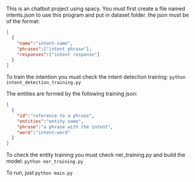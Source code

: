 This is an chatbot project using spacy.
You must first create a file named intents.json to use this program and put in dataset folder.
the json must be of the format:

```json
[
  {
    "name":"intent-name",
    "phrases":["intent phrase"],
    "responses":["intent response"]
  }
]
```


To train the intention you must check the intent detection training:
<code>python intent_detection_training.py</code>

The entities are formed by the following training json:

```json
[
  {
    "id":"reference to a phrase",
    "entities":"entity name",
    "phrase":"a phrase with the intent",
    "word":"intent-word"
  }
]
```
To check the entity training you must check ner_training.py and build the model:
<code>python ner_training.py</code>

To run, just <code>python main.py</code>